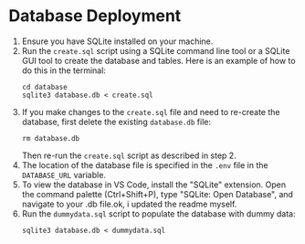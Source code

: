 # Database Deployment

1. Ensure you have SQLite installed on your machine.
2. Run the `create.sql` script using a SQLite command line tool or a SQLite GUI tool to create the database and tables. Here is an example of how to do this in the terminal:
   ```
   cd database
   sqlite3 database.db < create.sql
   ```
3. If you make changes to the `create.sql` file and need to re-create the database, first delete the existing `database.db` file:
   ```
   rm database.db
   ```
   Then re-run the `create.sql` script as described in step 2.
4. The location of the database file is specified in the `.env` file in the `DATABASE_URL` variable.
5. To view the database in VS Code, install the "SQLite" extension. Open the command palette (Ctrl+Shift+P), type "SQLite: Open Database", and navigate to your .db file.ok, i updated the readme myself.
6. Run the `dummydata.sql` script to populate the database with dummy data:
   ```
   sqlite3 database.db < dummydata.sql
   ```

